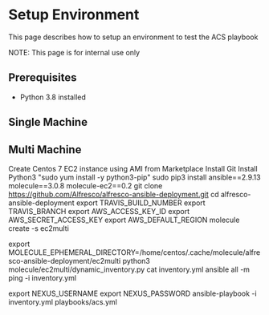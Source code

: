 # Setup Environment

This page describes how to setup an environment to test the ACS playbook

NOTE: This page is for internal use only

## Prerequisites

* Python 3.8 installed


## Single Machine



## Multi Machine

Create Centos 7 EC2 instance using AMI from Marketplace
Install Git
Install Python3 "sudo yum install -y python3-pip"
sudo pip3 install ansible==2.9.13 molecule==3.0.8 molecule-ec2==0.2
git clone https://github.com/Alfresco/alfresco-ansible-deployment.git
cd alfresco-ansible-deployment
export TRAVIS_BUILD_NUMBER
export TRAVIS_BRANCH
export AWS_ACCESS_KEY_ID
export AWS_SECRET_ACCESS_KEY
export AWS_DEFAULT_REGION
molecule create -s ec2multi


export MOLECULE_EPHEMERAL_DIRECTORY=/home/centos/.cache/molecule/alfresco-ansible-deployment/ec2multi
python3 molecule/ec2multi/dynamic_inventory.py
cat inventory.yml
ansible all -m ping -i inventory.yml


export NEXUS_USERNAME
export NEXUS_PASSWORD
ansible-playbook -i inventory.yml playbooks/acs.yml